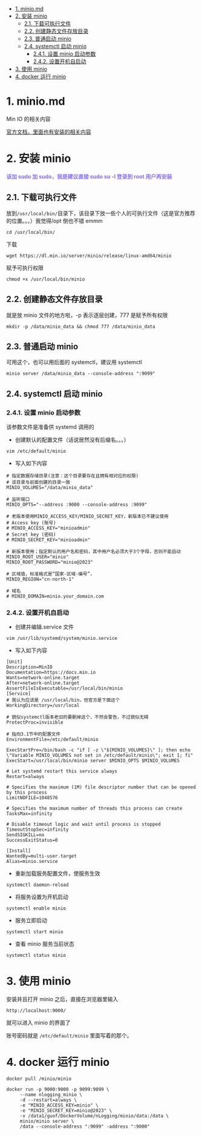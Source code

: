 <!-- TOC -->

- [1. minio.md](#1-miniomd)
- [2. 安装 minio](#2-安装-minio)
  - [2.1. 下载可执行文件](#21-下载可执行文件)
  - [2.2. 创建静态文件存放目录](#22-创建静态文件存放目录)
  - [2.3. 普通启动 minio](#23-普通启动-minio)
  - [2.4. systemctl 启动 minio](#24-systemctl-启动-minio)
    - [2.4.1. 设置 minio 启动参数](#241-设置-minio-启动参数)
    - [2.4.2. 设置开机自启动](#242-设置开机自启动)
- [3. 使用 minio](#3-使用-minio)
- [4. docker 运行 minio](#4-docker-运行-minio)

<!-- /TOC -->

# 1. minio.md

Min IO 的相关内容

[官方文档，里面也有安装的相关内容](http://www.minio.org.cn/docs/minio/linux/operations/install-deploy-manage/deploy-minio-single-node-single-drive.html)

# 2. 安装 minio

**<font color=#8470FF > 该加 sudo 加 sudo，我是建议直接 sudo su -l 登录到 root 用户再安装 </font>**

## 2.1. 下载可执行文件

放到`/usr/local/bin/`目录下，该目录下放一些个人的可执行文件（这是官方推荐的位置。。。）我觉得/opt 倒也不错 emmm

```
cd /usr/local/bin/
```

下载

```
wget https://dl.min.io/server/minio/release/linux-amd64/minio
```

赋予可执行权限

```
chmod +x /usr/local/bin/minio
```

## 2.2. 创建静态文件存放目录

就是放 minio 文件的地方啦，-p 表示逐层创建，777 是赋予所有权限

```
mkdir -p /data/minio_data && chmod 777 /data/minio_data
```

## 2.3. 普通启动 minio

可用这个，也可以用后面的 systemctl，建议用 systemctl

```
minio server /data/minio_data --console-address ":9099"
```

## 2.4. systemctl 启动 minio

### 2.4.1. 设置 minio 启动参数

该参数文件是准备供 systemd 调用的

- 创建默认的配置文件（话说居然没有后缀名。。。）

```
vim /etc/default/minio
```

- 写入如下内容

```
# 指定数据存储目录(注意：这个目录要存在且拥有相对应的权限)
# 该目录与前面创建的目录一致
MINIO_VOLUMES="/data/minio_data"

# 监听端口
MINIO_OPTS="--address :9000 --console-address :9099"

# 老版本使用MINIO_ACCESS_KEY/MINIO_SECRET_KEY，新版本已不建议使用
# Access key (账号)
# MINIO_ACCESS_KEY="minioadmin"
# Secret key (密码)
# MINIO_SECRET_KEY="minioadmin"

# 新版本使用；指定默认的用户名和密码，其中用户名必须大于3个字母，否则不能启动
MINIO_ROOT_USER="minio"
MINIO_ROOT_PASSWORD="minio@2023"

# 区域值，标准格式是“国家-区域-编号”，
MINIO_REGION="cn-north-1"

# 域名
# MINIO_DOMAIN=minio.your_domain.com
```

### 2.4.2. 设置开机自启动

- 创建并编辑.service 文件

```
vim /usr/lib/systemd/system/minio.service
```

- 写入如下内容

```
[Unit]
Description=MinIO
Documentation=https://docs.min.io
Wants=network-online.target
After=network-online.target
AssertFileIsExecutable=/usr/local/bin/minio
[Service]
# 我认为应该是 /usr/local/bin，但官方是下面这个
WorkingDirectory=/usr/local

# 貌似systemctl版本老旧的要删掉这个，不然会警告，不过貌似无碍
ProtectProc=invisible

# 指向3.1节中的配置文件
EnvironmentFile=/etc/default/minio

ExecStartPre=/bin/bash -c "if [ -z \"${MINIO_VOLUMES}\" ]; then echo \"Variable MINIO_VOLUMES not set in /etc/default/minio\"; exit 1; fi"
ExecStart=/usr/local/bin/minio server $MINIO_OPTS $MINIO_VOLUMES

# Let systemd restart this service always
Restart=always

# Specifies the maximum (1M) file descriptor number that can be opened by this process
LimitNOFILE=1048576

# Specifies the maximum number of threads this process can create
TasksMax=infinity

# Disable timeout logic and wait until process is stopped
TimeoutStopSec=infinity
SendSIGKILL=no
SuccessExitStatus=0

[Install]
WantedBy=multi-user.target
Alias=minio.service
```

- 重新加载服务配置文件，使服务生效

```
systemctl daemon-reload
```

- 将服务设置为开机启动

```
systemctl enable minio
```

- 服务立即启动

```
systemctl start minio
```

- 查看 minio 服务当前状态

```
systemctl status minio
```

# 3. 使用 minio

安装并且打开 minio 之后，直接在浏览器里输入

```
http://localhost:9000/
```

就可以进入 minio 的界面了

账号密码就是 `/etc/default/minio` 里面写着的那个。

# 4. docker 运行 minio

```
docker pull /minio/minio
```

```
docker run -p 9000:9000 -p 9099:9099 \
     --name nlogging_minio \
     -d --restart=always \
     -e "MINIO_ACCESS_KEY=minio" \
     -e "MINIO_SECRET_KEY=minio@2023" \
     -v /data1/guof/DockerVolume/nLogging/minio/data:/data \
     minio/minio server \
     /data --console-address ":9099" -address ":9000"
```
